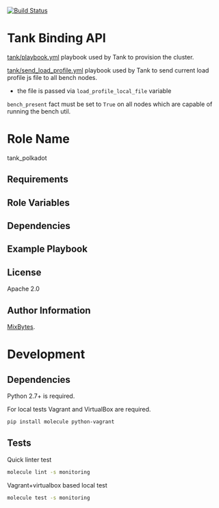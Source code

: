 [![Build Status](https://travis-ci.org/mixbytes/tank.ansible-polkadot.svg?branch=master)](https://travis-ci.org/mixbytes/tank.ansible-polkadot)

Tank Binding API
================

[tank/playbook.yml](tank/playbook.yml) playbook used by Tank to provision the cluster.

[tank/send_load_profile.yml](tank/send_load_profile.yml) playbook used by Tank to send current load profile js file to all bench nodes.
  * the file is passed via `load_profile_local_file` variable

`bench_present` fact must be set to `True` on all nodes which are capable of running the bench util. 

Role Name
=========

tank_polkadot

Requirements
------------


Role Variables
--------------


Dependencies
------------


Example Playbook
----------------

License
-------

Apache 2.0

Author Information
------------------

[MixBytes](https://mixbytes.io).

Development
===========

Dependencies
------------

Python 2.7+ is required.

For local tests Vagrant and VirtualBox are required.

```bash
pip install molecule python-vagrant
```

Tests
-----

Quick linter test

```bash
molecule lint -s monitoring
```

Vagrant+virtualbox based local test

```bash
molecule test -s monitoring
```
